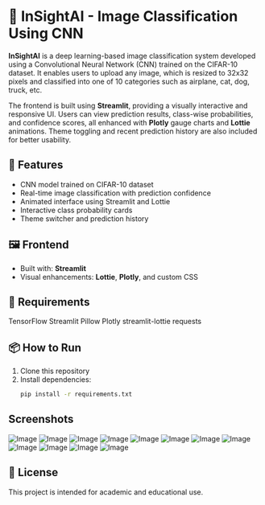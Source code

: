 # 🧠 InSightAI - Image Classification Using CNN

**InSightAI** is a deep learning-based image classification system developed using a Convolutional Neural Network (CNN) trained on the CIFAR-10 dataset. It enables users to upload any image, which is resized to 32x32 pixels and classified into one of 10 categories such as airplane, cat, dog, truck, etc.

The frontend is built using **Streamlit**, providing a visually interactive and responsive UI. Users can view prediction results, class-wise probabilities, and confidence scores, all enhanced with **Plotly** gauge charts and **Lottie** animations. Theme toggling and recent prediction history are also included for better usability.

## 🚀 Features

- CNN model trained on CIFAR-10 dataset  
- Real-time image classification with prediction confidence  
- Animated interface using Streamlit and Lottie  
- Interactive class probability cards  
- Theme switcher and prediction history  

## 🖼️ Frontend

- Built with: **Streamlit**
- Visual enhancements: **Lottie**, **Plotly**, and custom CSS

## 📁 Requirements

TensorFlow 
Streamlit 
Pillow 
Plotly 
streamlit-lottie 
requests 

## 📦 How to Run

1. Clone this repository  
2. Install dependencies:  
   ```bash
   pip install -r requirements.txt

## Screenshots

![Image](https://github.com/user-attachments/assets/f176add2-b342-4365-9cec-b70c7a6c94c2)
![Image](https://github.com/user-attachments/assets/bf76ead6-ea91-47a9-a5a8-12d81bed7480)
![Image](https://github.com/user-attachments/assets/b323e050-9268-4fe7-98ed-686a3b3f7bfa)
![Image](https://github.com/user-attachments/assets/d16e982b-b8e4-4455-9483-bd82642b64e6)
![Image](https://github.com/user-attachments/assets/49bb29dd-782d-4c93-b882-9a613eefc75b)
![Image](https://github.com/user-attachments/assets/8701a611-f976-49c7-84ab-11de458637f3)
![Image](https://github.com/user-attachments/assets/d561acf2-9ce7-423b-a1db-e17e5cafbcf6)
![Image](https://github.com/user-attachments/assets/864bfd92-b423-4e31-a01d-22f19ad825ff)
![Image](https://github.com/user-attachments/assets/02cf53a9-5904-4ed8-acb1-658d8e95d857)
![Image](https://github.com/user-attachments/assets/88490ef5-3b4f-4aeb-b661-ea02dc9ed03c)
![Image](https://github.com/user-attachments/assets/aef5d31c-8729-4ae6-b2f4-e55b950c7723)
![Image](https://github.com/user-attachments/assets/a492090c-34d2-4dbc-be10-058f0bfcb002)

## 📜 License

This project is intended for academic and educational use.
